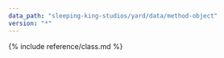 ```yaml
---
data_path: "sleeping-king-studios/yard/data/method-object"
version: "*"
---
```


{% include reference/class.md %}
